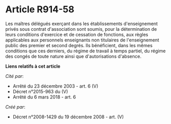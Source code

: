 # Article R914-58

Les maîtres délégués exerçant dans les établissements d'enseignement privés sous  contrat d'association sont soumis, pour la
détermination de leurs conditions  d'exercice et de cessation de fonctions, aux règles applicables aux personnels
enseignants non titulaires de l'enseignement public des premier et second  degrés. Ils bénéficient, dans les mêmes conditions
que ces derniers, du régime  de travail à temps partiel, du régime des congés de toute nature ainsi que  d'autorisations
d'absence.

**Liens relatifs à cet article**

_Cité par_:

  - Arrêté du 23 décembre 2003 - art. 6 (V)
  - Décret n°2015-963 du  (V)
  - Arrêté du 6 mars 2018 - art. 6

_Créé par_:

  - Décret n°2008-1429 du 19 décembre 2008 - art. (V)
